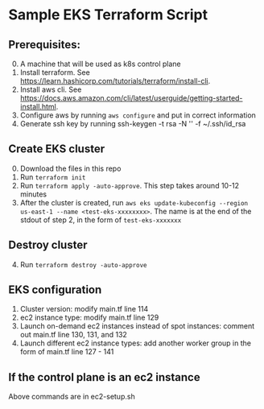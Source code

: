 # Sample EKS Terraform Script

## Prerequisites:
  0. A machine that will be used as k8s control plane
  1. Install terraform. See https://learn.hashicorp.com/tutorials/terraform/install-cli.
  2. Install aws cli. See https://docs.aws.amazon.com/cli/latest/userguide/getting-started-install.html.
  3. Configure aws by running `aws configure` and put in correct information
  4. Generate ssh key by running ssh-keygen -t rsa -N '' -f ~/.ssh/id_rsa

## Create EKS cluster
  0. Download the files in this repo
  1. Run `terraform init`
  2. Run `terraform apply -auto-approve`. This step takes around 10-12 minutes
  3. After the cluster is created, run `aws eks update-kubeconfig --region us-east-1 --name <test-eks-xxxxxxxx>`. The name is at the end of the stdout of step 2, in the form of `test-eks-xxxxxxx`

## Destroy cluster
  4. Run `terraform destroy -auto-approve`

## EKS configuration
  1. Cluster version: modify main.tf line 114
  2. ec2 instance type: modify main.tf line 129
  3. Launch on-demand ec2 instances instead of spot instances: comment out main.tf line 130, 131, and 132
  4. Launch different ec2 instance types: add another worker group in the form of main.tf line 127 - 141

## If the control plane is an ec2 instance
  Above commands are in ec2-setup.sh

